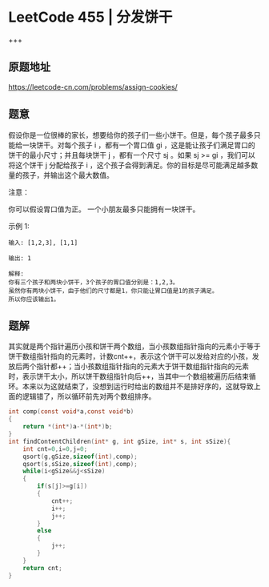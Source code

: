 # LeetCode 455  |  分发饼干

+++

## 原题地址

<https://leetcode-cn.com/problems/assign-cookies/>



## 题意

假设你是一位很棒的家长，想要给你的孩子们一些小饼干。但是，每个孩子最多只能给一块饼干。对每个孩子 i ，都有一个胃口值 gi ，这是能让孩子们满足胃口的饼干的最小尺寸；并且每块饼干 j ，都有一个尺寸 sj 。如果 sj >= gi ，我们可以将这个饼干 j 分配给孩子 i ，这个孩子会得到满足。你的目标是尽可能满足越多数量的孩子，并输出这个最大数值。

注意：

你可以假设胃口值为正。
一个小朋友最多只能拥有一块饼干。

示例 1:

~~~
输入: [1,2,3], [1,1]

输出: 1

解释: 
你有三个孩子和两块小饼干，3个孩子的胃口值分别是：1,2,3。
虽然你有两块小饼干，由于他们的尺寸都是1，你只能让胃口值是1的孩子满足。
所以你应该输出1。
~~~



## 题解

其实就是两个指针遍历小孩和饼干两个数组，当小孩数组指针指向的元素小于等于饼干数组指针指向的元素时，计数cnt++，表示这个饼干可以发给对应的小孩，发放后两个指针都++；当小孩数组指针指向的元素大于饼干数组指针指向的元素时，表示饼干太小，所以饼干数组指针向后++，当其中一个数组被遍历后结束循环。本来以为这就结束了，没想到运行时给出的数组并不是排好序的，这就导致上面的逻辑错了，所以循环前先对两个数组排序。

~~~c
int comp(const void*a,const void*b)
{
    return *(int*)a-*(int*)b;
}
int findContentChildren(int* g, int gSize, int* s, int sSize){
    int cnt=0,i=0,j=0;
    qsort(g,gSize,sizeof(int),comp);
    qsort(s,sSize,sizeof(int),comp);
    while(i<gSize&&j<sSize)
    {
        if(s[j]>=g[i])
        {
            cnt++;
            i++;
            j++;
        }
        else
        {
            j++;
        }
    }
    return cnt;
}
~~~

